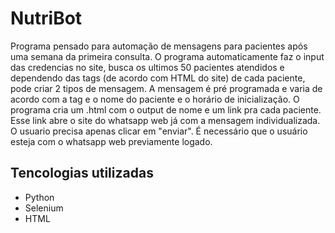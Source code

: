 # NutriBot

Programa pensado para automação de mensagens para pacientes após uma semana da primeira consulta. O programa automaticamente faz o input das credencias no site, busca os ultimos 50 pacientes atendidos e dependendo das tags (de acordo com HTML do site) de cada paciente, pode criar 2 tipos de mensagem.
A mensagem é pré programada e varia de acordo com a tag e o nome do paciente e o horário de inicialização. O programa cria um .html com o output de nome e um link pra cada paciente. Esse link abre o site do whatsapp web já com a mensagem individualizada. O usuario precisa apenas clicar em "enviar". É necessário que o usuário esteja com o whatsapp web previamente logado.

## Tencologias utilizadas

- Python
- Selenium
- HTML
